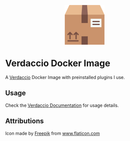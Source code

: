 <p align="center">
    <img width="25%" src="./logo.svg">
</p>

# Verdaccio Docker Image

A [Verdaccio](https://verdaccio.org/en/) Docker Image with preinstalled plugins I use.

## Usage

Check the [Verdaccio Documentation](https://verdaccio.org/docs/en/docker) for usage details.

## Attributions

Icon made by <a href="http://www.freepik.com/" title="Freepik">Freepik</a> from <a href="https://www.flaticon.com/" title="Flaticon">www.flaticon.com</a>
